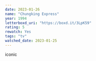 ```yaml
---
date: 2023-01-26
name: "Chungking Express"
year: 1994
letterboxd_uri: "https://boxd.it/3LpK59"
rating: 5
rewatch: Yes
tags: "tv"
watched_date: 2023-01-25
---
```


iconic
